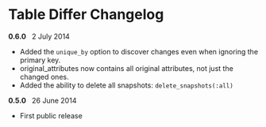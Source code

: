 # Table Differ Changelog

**0.6.0** &nbsp; 2 July 2014

* Added the `unique_by` option to discover changes even when ignoring the primary key.
* original_attributes now contains all original attributes, not just the changed ones.
* Added the ability to delete all snapshots: `delete_snapshots(:all)`

**0.5.0** &nbsp; 26 June 2014

* First public release

